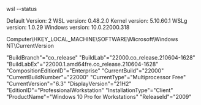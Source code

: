 wsl --status

Default Version: 2
WSL version: 0.48.2.0
Kernel version: 5.10.60.1
WSLg version: 1.0.29
Windows version: 10.0.22000.318

Computer\HKEY_LOCAL_MACHINE\SOFTWARE\Microsoft\Windows NT\CurrentVersion

"BuildBranch"="co_release"
"BuildLab"="22000.co_release.210604-1628"
"BuildLabEx"="22000.1.amd64fre.co_release.210604-1628"
"CompositionEditionID"="Enterprise"
"CurrentBuild"="22000"
"CurrentBuildNumber"="22000"
"CurrentType"="Multiprocessor Free"
"CurrentVersion"="6.3"
"DisplayVersion"="21H2"
"EditionID"="ProfessionalWorkstation"
"InstallationType"="Client"
"ProductName"="Windows 10 Pro for Workstations"
"ReleaseId"="2009"
